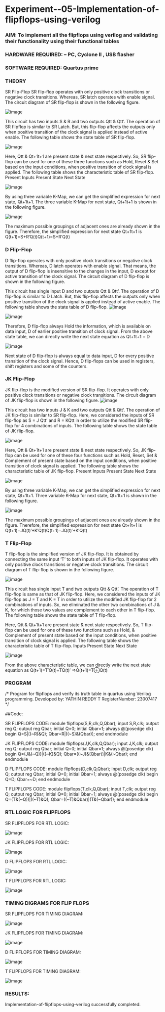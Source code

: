 # Experiment--05-Implementation-of-flipflops-using-verilog
### AIM: To implement all the flipflops using verilog and validating their functionality using their functional tables
### HARDWARE REQUIRED:  – PC, Cyclone II , USB flasher
### SOFTWARE REQUIRED:   Quartus prime
### THEORY 
SR Flip-Flop
SR flip-flop operates with only positive clock transitions or negative clock transitions. Whereas, SR latch operates with enable signal. The circuit diagram of SR flip-flop is shown in the following figure.

![image](https://user-images.githubusercontent.com/36288975/167910294-bb550548-b1dc-4cba-9044-31d9037d476b.png)

 
This circuit has two inputs S & R and two outputs Qtt & Qtt’. The operation of SR flipflop is similar to SR Latch. But, this flip-flop affects the outputs only when positive transition of the clock signal is applied instead of active enable.
The following table shows the state table of SR flip-flop.


![image](https://user-images.githubusercontent.com/36288975/167910648-ced88e69-869c-42e2-9718-a285a3902446.png)


Here, Qtt & Qt+1t+1 are present state & next state respectively. So, SR flip-flop can be used for one of these three functions such as Hold, Reset & Set based on the input conditions, when positive transition of clock signal is applied. The following table shows the characteristic table of SR flip-flop.
Present Inputs	Present State	Next State


![image](https://user-images.githubusercontent.com/36288975/167908180-5fc9d589-1cb5-41f5-b2c8-927e04f5f387.png)

By using three variable K-Map, we can get the simplified expression for next state, Qt+1t+1. The three variable K-Map for next state, Qt+1t+1 is shown in the following figure.

![image](https://user-images.githubusercontent.com/36288975/167908214-25b30a54-db20-4bcb-9385-5f93a1982a09.png)

 
The maximum possible groupings of adjacent ones are already shown in the figure. Therefore, the simplified expression for next state Qt+1t+1 is
Q(t+1)=S+R′Q(t)Q(t+1)=S+R′Q(t)


### D Flip-Flop
D flip-flop operates with only positive clock transitions or negative clock transitions. Whereas, D latch operates with enable signal. That means, the output of D flip-flop is insensitive to the changes in the input, D except for active transition of the clock signal. The circuit diagram of D flip-flop is shown in the following figure.
 
This circuit has single input D and two outputs Qtt & Qtt’. The operation of D flip-flop is similar to D Latch. But, this flip-flop affects the outputs only when positive transition of the clock signal is applied instead of active enable.
The following table shows the state table of D flip-flop.
![image](https://user-images.githubusercontent.com/36288975/167908342-e03f0cbb-5958-43bb-b74a-5e3ec2341675.png)

![image](https://user-images.githubusercontent.com/36288975/167910325-aeef0739-0a54-40e2-bebd-6f5fa0cad10e.png)



Therefore, D flip-flop always Hold the information, which is available on data input, D of earlier positive transition of clock signal. From the above state table, we can directly write the next state equation as
Qt+1t+1 = D



![image](https://user-images.githubusercontent.com/36288975/167908850-d39d07ba-7f9d-490a-b9f2-274e189fd047.png)

Next state of D flip-flop is always equal to data input, D for every positive transition of the clock signal. Hence, D flip-flops can be used in registers, shift registers and some of the counters.


### JK Flip-Flop
JK flip-flop is the modified version of SR flip-flop. It operates with only positive clock transitions or negative clock transitions. The circuit diagram of JK flip-flop is shown in the following figure.
![image](https://user-images.githubusercontent.com/36288975/167910378-d2d984a7-2815-4d17-8c41-ee4bdf59ec24.png) 

 
This circuit has two inputs J & K and two outputs Qtt & Qtt’. The operation of JK flip-flop is similar to SR flip-flop. Here, we considered the inputs of SR flip-flop as S = J Qtt’ and R = KQtt in order to utilize the modified SR flip-flop for 4 combinations of inputs.
The following table shows the state table of JK flip-flop.


![image](https://user-images.githubusercontent.com/36288975/167908575-59c35afb-50d3-46a2-888c-47478a3179d5.png)

Here, Qtt & Qt+1t+1 are present state & next state respectively. So, JK flip-flop can be used for one of these four functions such as Hold, Reset, Set & Complement of present state based on the input conditions, when positive transition of clock signal is applied. The following table shows the characteristic table of JK flip-flop.
Present Inputs	Present State	Next State

![image](https://user-images.githubusercontent.com/36288975/167908664-c854ffe9-0bd3-44c2-bfa6-e53928181c69.png)


By using three variable K-Map, we can get the simplified expression for next state, Qt+1t+1. Three variable K-Map for next state, Qt+1t+1 is shown in the following figure.
 
 
 ![image](https://user-images.githubusercontent.com/36288975/167908688-fa93c3e9-8323-4864-947d-c11d163d5a90.png)

The maximum possible groupings of adjacent ones are already shown in the figure. Therefore, the simplified expression for next state Qt+1t+1 is
Q(t+1)=JQ(t)′+K′Q(t)Q(t+1)=JQ(t)′+K′Q(t)



### T Flip-Flop
T flip-flop is the simplified version of JK flip-flop. It is obtained by connecting the same input ‘T’ to both inputs of JK flip-flop. It operates with only positive clock transitions or negative clock transitions. The circuit diagram of T flip-flop is shown in the following figure.

![image](https://user-images.githubusercontent.com/36288975/167911534-5f3c445d-bc68-46e2-9a9c-7efce5febc60.png)



This circuit has single input T and two outputs Qtt & Qtt’. The operation of T flip-flop is same as that of JK flip-flop. Here, we considered the inputs of JK flip-flop as J = T and K = T in order to utilize the modified JK flip-flop for 2 combinations of inputs. So, we eliminated the other two combinations of J & K, for which those two values are complement to each other in T flip-flop.
The following table shows the state table of T flip-flop.



Here, Qtt & Qt+1t+1 are present state & next state respectively. So, T flip-flop can be used for one of these two functions such as Hold, & Complement of present state based on the input conditions, when positive transition of clock signal is applied. The following table shows the characteristic table of T flip-flop.
Inputs	Present State	Next State


![image](https://user-images.githubusercontent.com/36288975/167909015-53aa9450-3f28-4202-887a-79d88228f8a0.png)

From the above characteristic table, we can directly write the next state equation as
Q(t+1)=T′Q(t)+TQ(t)′
⇒Q(t+1)=T⊕Q(t)

### PROGRAM 
/*
Program for flipflops  and verify its truth table in quartus using Verilog programming.
Developed by: YATHIN REDDY T
RegisterNumber: 23007417 
*/

##Code:


SR FLIPFLOPS CODE: module flipflops(S,R,clk,Q,Qbar); input S,R,clk; output reg Q; output reg Qbar; initial Q=0; initial Qbar=1; always @(posedge clk) begin Q=S|((~R)&Q); Qbar=R|((~S)&(Qbar)); end endmodule

JK FLIPFLOPS CODE: module flipflops(J,K,clk,Q,Qbar); input J,K,clk; output reg Q; output reg Qbar; initial Q=0; initial Qbar=1; always @(posedge clk) begin Q=(J&(~Q))|((~K)&Q); Qbar=((~J)&(Qbar))|K&(~Qbar); end endmodule

D FLIPFLOPS CODE: module flipflops(D,clk,Q,Qbar); input D,clk; output reg Q; output reg Qbar; initial Q=0; initial Qbar=1; always @(posedge clk) begin Q=D; Qbar=~D; end endmodule

T FLIPFLOPS CODE: module flipflops(T,clk,Q,Qbar); input T,clk; output reg Q; output reg Qbar; initial Q=0; initial Qbar=1; always @(posedge clk) begin Q=(T&(~Q))|((~T)&Q); Qbar=((~T)&Qbar)|(T&(~Qbar)); end endmodule





### RTL LOGIC FOR FLIPFLOPS 

SR FLIPFLOPS FOR RTL LOGIC:

![image](https://github.com/yathin07/Experiment--05-Implementation-of-flipflops-using-verilog/assets/139841679/4890cc01-9bb7-4f54-9a4a-785922b0b36a)


JK FLIPFLOPS FOR RTL LOGIC:

![image](https://github.com/yathin07/Experiment--05-Implementation-of-flipflops-using-verilog/assets/139841679/9dc33f0c-31ff-49c4-b26d-f966f893c5be)

D FLIPFLOPS FOR RTL LOGIC:

![image](https://github.com/yathin07/Experiment--05-Implementation-of-flipflops-using-verilog/assets/139841679/26515de1-addf-428e-bf75-c18234baa1c5)

T FLIPFLOPS FOR RTL LOGIC:

![image](https://github.com/yathin07/Experiment--05-Implementation-of-flipflops-using-verilog/assets/139841679/dd5529ec-6e86-4b9d-b4e1-9bc9d9ec993c)


### TIMING DIGRAMS FOR FLIP FLOPS 

SR FLIPFLOPS FOR TIMING DIAGRAM:

![image](https://github.com/yathin07/Experiment--05-Implementation-of-flipflops-using-verilog/assets/139841679/fef73b23-89a4-49c7-ae92-9712858b1c23)

JK FLIPFLOPS FOR TIMING DIAGRAM:

![image](https://github.com/yathin07/Experiment--05-Implementation-of-flipflops-using-verilog/assets/139841679/24706e6b-c4a4-47e5-a850-1ab5467888eb)

D FLIPFLOPS FOR TIMING DIAGRAM:


![image](https://github.com/yathin07/Experiment--05-Implementation-of-flipflops-using-verilog/assets/139841679/19107987-32ac-4b8f-822f-1b54c7b60d8a)


T FLIPFLOPS FOR TIMING DIAGRAM:


![image](https://github.com/yathin07/Experiment--05-Implementation-of-flipflops-using-verilog/assets/139841679/a0516979-2cfa-4987-8445-028ec99ba2c0)


### RESULTS:
Implementation-of-flipflops-using-verilog successfully completed.





